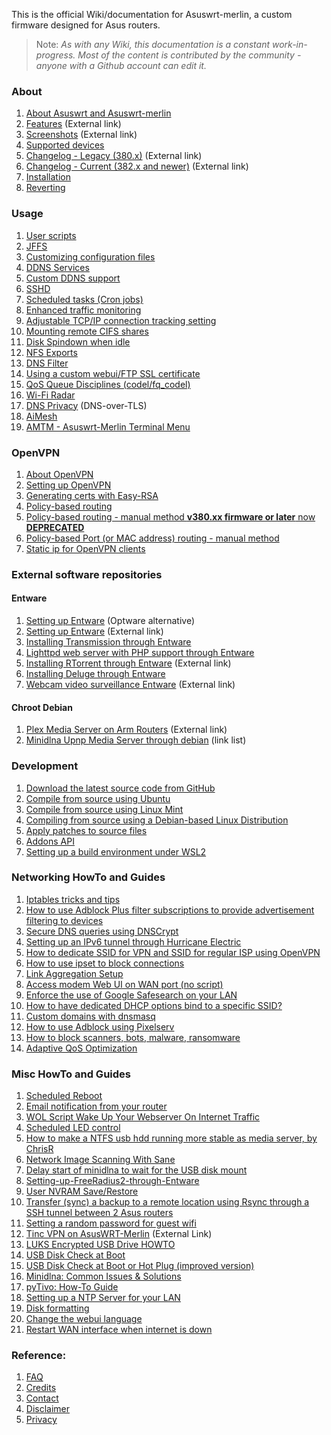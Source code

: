 This is the official Wiki/documentation for Asuswrt-merlin, a custom firmware designed for Asus routers.

>Note: _As with any Wiki, this documentation is a constant work-in-progress.  Most of the content is contributed by the community - anyone with a Github account can edit it._

### About
1. [About Asuswrt and Asuswrt-merlin](/RMerl/asuswrt-merlin.ng/wiki/About-Asuswrt/)
2. [Features](https://www.asuswrt-merlin.net/features) (External link)
3. [Screenshots](https://www.asuswrt-merlin.net/screenshots) (External link)
4. [Supported devices](/RMerl/asuswrt-merlin.ng/wiki/Supported-Devices)
5. [Changelog - Legacy (380.x)](https://www.asuswrt-merlin.net/changelog-380) (External link)
6. [Changelog - Current (382.x and newer)](https://www.asuswrt-merlin.net/changelog) (External link)
7. [Installation](/RMerl/asuswrt-merlin.ng/wiki/Installation)
8. [Reverting](/RMerl/asuswrt-merlin.ng/wiki/Reverting/)

### Usage
1. [User scripts](/RMerl/asuswrt-merlin.ng/wiki/User-scripts)
2. [JFFS](/RMerl/asuswrt-merlin.ng/wiki/JFFS)
3. [Customizing configuration files](/RMerl/asuswrt-merlin.ng/wiki/Custom-config-files)
4. [DDNS Services](/RMerl/asuswrt-merlin.ng/wiki/DDNS-services)
5. [Custom DDNS support](/RMerl/asuswrt-merlin.ng/wiki/Custom-DDNS)
6. [SSHD](/RMerl/asuswrt-merlin.ng/wiki/SSHD)
7. [Scheduled tasks (Cron jobs)](/RMerl/asuswrt-merlin.ng/wiki/Scheduled-tasks-(cron-jobs))
8. [Enhanced traffic monitoring](/RMerl/asuswrt-merlin.ng/wiki/Enhanced-Traffic-monitoring)
9. [Adjustable TCP/IP connection tracking setting](/RMerl/asuswrt-merlin.ng/wiki/Adjustable-TCPIP-connection-tracking)
10. [Mounting remote CIFS shares](/RMerl/asuswrt-merlin.ng/wiki/Mounting-remote-CIFS-shares)
11. [Disk Spindown when idle](/RMerl/asuswrt-merlin.ng/wiki/Disk-Spindown-when-idle)
12. [NFS Exports](/RMerl/asuswrt-merlin.ng/wiki/NFS-Exports)
13. [DNS Filter](/RMerl/asuswrt-merlin.ng/wiki/DNS-Filter)
14. [Using a custom webui/FTP SSL certificate](/RMerl/asuswrt-merlin.ng/wiki/Custom-SSL-certificates)
15. [QoS Queue Disciplines (codel/fq_codel)](/RMerl/asuswrt-merlin.ng/wiki/QoS-Queue-Disciplines)
16. [Wi-Fi Radar](/RMerl/asuswrt-merlin.ng/wiki/Wi-Fi-Radar)
17. [DNS Privacy](/RMerl/asuswrt-merlin.ng/wiki/DNS-Privacy) (DNS-over-TLS)
18. [AiMesh](/RMerl/asuswrt-merlin.ng/wiki/AiMesh)
19. [AMTM - Asuswrt-Merlin Terminal Menu](/RMerl/asuswrt-merlin.ng/wiki/AMTM)

### OpenVPN
1. [About OpenVPN](/RMerl/asuswrt-merlin.ng/wiki/About-OpenVPN)
2. [Setting up OpenVPN](/RMerl/asuswrt-merlin.ng/wiki/Configuring-OpenVPN)
3. [Generating certs with Easy-RSA](/RMerl/asuswrt-merlin.ng/wiki/Generating-OpenVPN-keys-using-Easy-RSA)
4. [Policy-based routing](/RMerl/asuswrt-merlin.ng/wiki/Policy-based-routing)
5. [Policy-based routing - manual method **v380.xx firmware or later** now **DEPRECATED**](/RMerl/asuswrt-merlin.ng/wiki/Policy-based-routing-(manual-method))
6. [Policy-based Port (or MAC address) routing - manual method](/RMerl/asuswrt-merlin.ng/wiki/Policy-based-Port-routing-(manual-method))
7. [Static ip for OpenVPN clients](https://github.com/RMerl/asuswrt-merlin.ng/wiki/Static-ip-for-OpenVPN-clients)

### External software repositories

#### Entware
1. [Setting up Entware](/RMerl/asuswrt-merlin.ng/wiki/Entware) (Optware alternative)
2. [Setting up Entware](https://github.com/Entware-ng/Entware-ng/wiki/Install-on-asuswrt-merlin-firmware) (External link)
3. [Installing Transmission through Entware](/RMerl/asuswrt-merlin.ng/wiki/Installing-Transmission-through-Entware)
4. [Lighttpd web server with PHP support through Entware](/RMerl/asuswrt-merlin.ng/wiki/Lighttpd-web-server-with-PHP-support-through-Entware)
5. [Installing RTorrent through Entware](https://github.com/Entware-ng/Entware-ng/wiki/Using-Rtorrent) (External link)
6. [Installing Deluge through Entware](/RMerl/asuswrt-merlin.ng/wiki/Installing-Deluge-through-Entware)
7. [Webcam video surveillance Entware](http://www.hqt.ro/webcam-video-surveillance-via-mjpg-streamer-entware/) (External link)

#### Chroot Debian
1. [Plex Media Server on Arm Routers](http://www.hqt.ro/plex-media-server-through-debian-arm/) (External link)
2. [Minidlna Upnp Media Server through debian](/RMerl/asuswrt-merlin.ng/wiki/Media-Server-through-debian) (link list)

### Development
1. [Download the latest source code from GitHub](/RMerl/asuswrt-merlin.ng/wiki/Download-the-latest-source-code-from-GitHub)
2. [Compile from source using Ubuntu](/RMerl/asuswrt-merlin.ng/wiki/Compile-Firmware-from-source-using-Ubuntu)
3. [Compile from source using Linux Mint](/RMerl/asuswrt-merlin.ng/wiki/Compile-Firmware-from-source-using-Linux-Mint)
4. [Compiling from source using a Debian-based Linux Distribution](/RMerl/asuswrt-merlin.ng/wiki/Compiling-from-source-using-a-Debian-based-Linux-Distribution)
5. [Apply patches to source files](/RMerl/asuswrt-merlin.ng/wiki/Applying-patches-to-source-files)
6. [Addons API](/RMerl/asuswrt-merlin.ng/wiki/Addons-API)
7. [Setting up a build environment under WSL2](/RMerl/asuswrt-merlin.ng/wiki/Compiling-under-WSL2)


### Networking HowTo and Guides
1. [Iptables tricks and tips](/RMerl/asuswrt-merlin.ng/wiki/Iptables-tips)
2. [How to use Adblock Plus filter subscriptions to provide advertisement filtering to devices](/RMerl/asuswrt-merlin.ng/wiki/How-to-use-Adblock-Plus-filter-subscriptions-to-provide-advertisement-filtering-to-devices)
3. [Secure DNS queries using DNSCrypt](/RMerl/asuswrt-merlin.ng/wiki/Secure-DNS-queries-using-DNSCrypt)
4. [Setting up an IPv6 tunnel through Hurricane Electric](/RMerl/asuswrt-merlin.ng/wiki/IPv6-tunnelling)
5. [How to dedicate SSID for VPN and SSID for regular ISP using OpenVPN](/RMerl/asuswrt-merlin.ng/wiki/How-to-setup-SSID-for-VPN-and-SSID-for-Regular-ISP-using-OpenVPN.)
6. [How to use ipset to block connections](/RMerl/asuswrt-merlin.ng/wiki/Using-ipset)
7. [Link Aggregation Setup](/RMerl/asuswrt-merlin.ng/wiki/Link-Aggregation)
8. [Access modem Web UI on WAN port (no script)](/RMerl/asuswrt-merlin.ng/wiki/Access-modem-Web-UI-on-WAN-port-(no-script))
9. [Enforce the use of Google Safesearch on your LAN](/RMerl/asuswrt-merlin.ng/wiki/Enforce-Safesearch)
10. [How to have dedicated DHCP options bind to a specific SSID?](/RMerl/asuswrt-merlin.ng/wiki/How-to-have-dedicated-DHCP-options-bind-to-a-specific-SSID%3F)
11. [Custom domains with dnsmasq](/RMerl/asuswrt-merlin.ng/wiki/Custom-domains-with-dnsmasq)
12. [How to use Adblock using Pixelserv](https://github.com/RMerl/asuswrt-merlin.ng/wiki/How-to-use-Adblock-using-Pixelserv)
13. [How to block scanners, bots, malware, ransomware](https://github.com/RMerl/asuswrt-merlin.ng/wiki/How-to-block-scanners,-bots,-malware,-ransomware)
14. [Adaptive QoS Optimization](/RMerl/asuswrt-merlin.ng/wiki/Adaptive-QoS-Optimization)


### Misc HowTo and Guides
1. [Scheduled Reboot](/RMerl/asuswrt-merlin.ng/wiki/Scheduled-Reboot)
2. [Email notification from your router](/RMerl/asuswrt-merlin.ng/wiki/Sending-Email)
3. [WOL Script Wake Up Your Webserver On Internet Traffic](/RMerl/asuswrt-merlin.ng/wiki/WOL-Script-Wake-Up-Your-Webserver-On-Internet-Traffic)
4. [Scheduled LED control](/RMerl/asuswrt-merlin.ng/wiki/Scheduled-LED-control)
5. [How to make a NTFS usb hdd running more stable as media server, by ChrisR](/RMerl/asuswrt-merlin.ng/wiki/How-to--NTFS-usb-hdd-was-not-running-stable-as-media-server)
6. [Network Image Scanning With Sane](/RMerl/asuswrt-merlin.ng/wiki/Network-Scanning-With-Sane)
7. [Delay start of minidlna to wait for the USB disk mount](/RMerl/asuswrt-merlin.ng/wiki/delay-start-of-minidlna-to-wait-for-the-USB-disk-mount)
8. [Setting-up-FreeRadius2-through-Entware](/RMerl/asuswrt-merlin.ng/wiki/Setting-up-FreeRadius2-through-Entware)
9. [User NVRAM Save/Restore](/RMerl/asuswrt-merlin.ng/wiki/NVRAM-Save-Restore-Utility)
10. [Transfer (sync) a backup to a remote location using Rsync through a SSH tunnel between 2 Asus routers](/RMerl/asuswrt-merlin.ng/wiki/Transfer-(sync)-a-backup-to-a-remote-location-using-Rsync-through-a-SSH-tunnel-between-2-Asus-routers)
11. [Setting a random password for guest wifi](/RMerl/asuswrt-merlin.ng/wiki/Setting-a-random-password-for-guest-wifi)
12. [Tinc VPN on AsusWRT-Merlin](http://nwgat.ninja/tinc-vpn-on-asuswrt-merlin/) (External Link)
13. [LUKS Encrypted USB Drive HOWTO](LUKS-Encrypted-USB-Drive-HOWTO)
14. [USB Disk Check at Boot](/RMerl/asuswrt-merlin.ng/wiki/USB-Disk-Check-at-Boot)
15. [USB Disk Check at Boot or Hot Plug (improved version)](https://github.com/RMerl/asuswrt-merlin.ng/wiki/USB-Disk-Check-at-Boot-or-Hot-Plug-(improved-version))
16. [Minidlna: Common Issues & Solutions](/RMerl/asuswrt-merlin.ng/wiki/Minidlna:--Common-Issues-&-Solutions)
17. [pyTivo:  How-To Guide](/RMerl/asuswrt-merlin.ng/wiki/pyTivo-on-AsusWRT-Merlin-Router:--How-To-Guide)
18. [Setting up a NTP Server for your LAN](/RMerl/asuswrt-merlin.ng/wiki/Setting-up-an-NTP-Server-for-your-local-lan)
19. [Disk formatting](/RMerl/asuswrt-merlin.ng/wiki/Disk-formatting)
20. [Change the webui language](/RMerl/asuswrt-merlin.ng/wiki/Change-the-webui-language-when-it's-factory-locked)
21. [Restart WAN interface when internet is down](/RMerl/asuswrt-merlin.ng/wiki/Restart-WAN-interface-when-internet-is-down)

### Reference:
1. [FAQ](/RMerl/asuswrt-merlin.ng/wiki/FAQ)
2. [Credits](/RMerl/asuswrt-merlin.ng/wiki/Credits/)
3. [Contact](/RMerl/asuswrt-merlin.ng/wiki/Contact/)
4. [Disclaimer](/RMerl/asuswrt-merlin.ng/wiki/Disclaimer/)
5. [Privacy](/RMerl/asuswrt-merlin.ng/wiki/Privacy-disclosure)